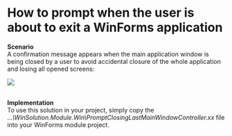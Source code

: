 # How to prompt when the user is about to exit a WinForms application


<p><strong>Scenario</strong><br> A confirmation message appears when the main application window is being closed by a user to avoid accidental closure of the whole application and losing all opened screens:</p>
<p><img src="https://raw.githubusercontent.com/DevExpress-Examples/how-to-prompt-when-the-user-is-about-to-exit-a-winforms-application-e527/13.1.4+/media/28689d09-fa1d-49db-b569-cd531cc60616.png"></p>
<p><br> <strong>I</strong><strong>m</strong><strong>plement</strong><strong>ation</strong><br> To use this solution in your project, simply copy the ...<em>\WinSolution.Module.Win\PromptClosingLastMainWindowController</em><em>.</em><em>xx</em> file into your WinForms module project.</p>

<br/>


